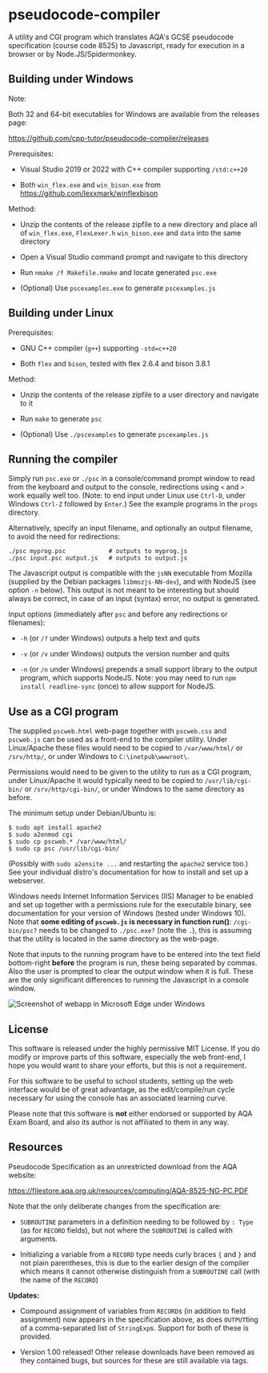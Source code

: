 # pseudocode-compiler

A utility and CGI program which translates AQA's GCSE pseudocode specification (course code 8525) to Javascript, ready for execution in a browser or by Node.JS/Spidermonkey.

## Building under Windows

Note:

Both 32 and 64-bit executables for Windows are available from the releases page:

https://github.com/cpp-tutor/pseudocode-compiler/releases

Prerequisites:

* Visual Studio 2019 or 2022 with C++ compiler supporting `/std:c++20`

* Both `win_flex.exe` and `win_bison.exe` from https://github.com/lexxmark/winflexbison

Method:

* Unzip the contents of the release zipfile to a new directory and place all of `win_flex.exe`, `FlexLexer.h` `win_bison.exe` and `data` into the same directory

* Open a Visual Studio command prompt and navigate to this directory

* Run `nmake /f Makefile.nmake` and locate generated `psc.exe`

* (Optional) Use `pscexamples.exe` to generate `pscexamples.js`

## Building under Linux

Prerequisites:

* GNU C++ compiler (`g++`) supporting `-std=c++20`

* Both `flex` and `bison`, tested with flex 2.6.4 and bison 3.8.1

Method:

* Unzip the contents of the release zipfile to a user directory and navigate to it

* Run `make` to generate `psc`

* (Optional) Use `./pscexamples` to generate `pscexamples.js`

## Running the compiler

Simply run `psc.exe` or `./psc` in a console/command prompt window to read from the keyboard and output to the console, redirections using `<` and `>` work equally well too. (Note: to end input under Linux use `Ctrl-D`, under Windows `Ctrl-Z` followed by `Enter`.) See the example programs in the `progs` directory.

Alternatively, specify an input filename, and optionally an output filename, to avoid the need for redirections:

```
./psc myprog.psc            # outputs to myprog.js
./psc input.psc output.js   # outputs to output.js
```

The Javascript output is compatible with the `jsNN` executable from Mozilla (supplied by the Debian packages `libmozjs-NN-dev`), and with NodeJS (see option `-n` below). This output is not meant to be interesting but should always be correct, in case of an input (syntax) error, no output is generated.

Input options (immediately after `psc` and before any redirections or filenames):

* `-h` (or `/?` under Windows) outputs a help text and quits

* `-v` (or `/v` under Windows) outputs the version number and quits

* `-n` (or `/n` under Windows) prepends a small support library to the output program, which supports NodeJS. Note: you may need to run `npm install readline-sync` (once) to allow support for NodeJS.

## Use as a CGI program

The supplied `pscweb.html` web-page together with `pscweb.css` and `pscweb.js` can be used as a front-end to the compiler utility. Under Linux/Apache these files would need to be copied to `/var/www/html/` or `/srv/http/`, or under Windows to `C:\inetpub\wwwroot\`.

Permissions would need to be given to the utility to run as a CGI program, under Linux/Apache it would typically need to be copied to `/usr/lib/cgi-bin/` or `/srv/http/cgi-bin/`, or under Windows to the same directory as before.

The minimum setup under Debian/Ubuntu is:

```
$ sudo apt install apache2
$ sudo a2enmod cgi
$ sudo cp pscweb.* /var/www/html/
$ sudo cp psc /usr/lib/cgi-bin/
```

(Possibly with `sudo a2ensite ...` and restarting the `apache2` service too.) See your individual distro's documentation for how to install and set up a webserver.

Windows needs Internet Information Services (IIS) Manager to be enabled and set up together with a permissions rule for the executable binary, see documentation for your version of Windows (tested under Windows 10). Note that **some editing of `pscweb.js` is necessary in function run()**: `/cgi-bin/psc?` needs to be changed to `./psc.exe?` (note the `.`), this is assuming that the utility is located in the same directory as the web-page.

Note that inputs to the running program have to be entered into the text field bottom-right **before** the program is run, these being separated by commas. Also the user is prompted to clear the output window when it is full. These are the only significant differences to running the Javascript in a console window.

![Screenshot of webapp in Microsoft Edge under Windows](/../screenshots/screenshot.png?raw=true "Webapp-using CGI program under Windows")

## License

This software is released under the highly permissive MIT License. If you do modify or improve parts of this software, especially the web front-end, I hope you would want to share your efforts, but this is not a requirement.

For this software to be useful to school students, setting up the web interface would be of great advantage, as the edit/compile/run cycle necessary for using the console has an associated learning curve.

Please note that this software is **not** either endorsed or supported by AQA Exam Board, and also its author is not affiliated to them in any way.

## Resources

Pseudocode Specification as an unrestricted download from the AQA website:

https://filestore.aqa.org.uk/resources/computing/AQA-8525-NG-PC.PDF

Note that the only deliberate changes from the specification are:

* `SUBROUTINE` parameters in a definition needing to be followed by `: Type` (as for `RECORD` fields), but not where the `SUBROUTINE` is called with arguments.

* Initializing a variable from a `RECORD` type needs curly braces `{` and `}` and not plain parentheses, this is due to the earlier design of the compiler which means it cannot otherwise distinguish from a `SUBROUTINE` call (with the name of the `RECORD`)

**Updates:**

* Compound assignment of variables from `RECORD`s (in addition to field assignment) now appears in the specification above, as does `OUTPUT`ting of a comma-separated list of `StringExp`s. Support for both of these is provided.

* Version 1.00 released! Other release downloads have been removed as they contained bugs, but sources for these are still available via tags.
